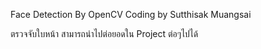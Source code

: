 Face Detection By OpenCV
Coding by Sutthisak Muangsai

ตรวจจับใบหน้า สามารถนำไปต่อยอดใน Project ต่อๆไปได้
